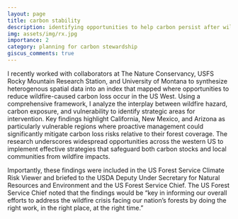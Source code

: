 ```yaml
---
layout: page
title: carbon stability
description: identifying opportunities to help carbon persist after wildfire
img: assets/img/rx.jpg
importance: 2
category: planning for carbon stewardship
giscus_comments: true
---
```

I recently worked with collaborators at The Nature Conservancy, USFS Rocky Mountain Research Station, and University of Montana to synthesize heterogenous spatial data into an index that mapped where opportunities to reduce wildfire-caused carbon loss occur in the US West. Using a comprehensive framework, I analyze the interplay between wildfire hazard, carbon exposure, and vulnerability to identify strategic areas for intervention. Key findings highlight California, New Mexico, and Arizona as particularly vulnerable regions where proactive management could significantly mitigate carbon loss risks relative to their forest coverage. The research underscores widespread opportunities across the western US to implement effective strategies that safeguard both carbon stocks and local communities from wildfire impacts. 

Importantly, these findings were included in the US Forest Service Climate Risk Viewer and briefed to the USDA Deputy Under Secretary for Natural Resources and Environment and the US Forest Service Chief. The US Forest Service Chief noted that the findings would be “key in informing our overall efforts to address the wildfire crisis facing our nation’s forests by doing the right work, in the right place, at the right time.”


